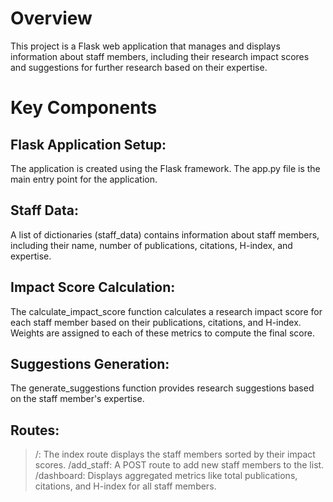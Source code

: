 # Overview
This project is a Flask web application that manages and displays information about staff members, including their research impact scores and suggestions for further research based on their expertise.

# Key Components
## Flask Application Setup:

The application is created using the Flask framework.
The app.py file is the main entry point for the application.

## Staff Data:

A list of dictionaries (staff_data) contains information about staff members, including their name, number of publications, citations, H-index, and expertise.

## Impact Score Calculation:

The calculate_impact_score function calculates a research impact score for each staff member based on their publications, citations, and H-index.
Weights are assigned to each of these metrics to compute the final score.

## Suggestions Generation:

The generate_suggestions function provides research suggestions based on the staff member's expertise.

## Routes:

> /: The index route displays the staff members sorted by their impact scores.
> /add_staff: A POST route to add new staff members to the list.
> /dashboard: Displays aggregated metrics like total publications, citations, and H-index for all staff members.
